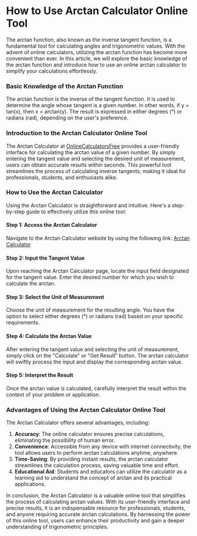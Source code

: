 How to Use Arctan Calculator Online Tool
========================================

The arctan function, also known as the inverse tangent function, is a fundamental tool for calculating angles and trigonometric values. With the advent of online calculators, utilizing the arctan function has become more convenient than ever. In this article, we will explore the basic knowledge of the arctan function and introduce how to use an online arctan calculator to simplify your calculations effortlessly.

### Basic Knowledge of the Arctan Function

The arctan function is the inverse of the tangent function. It is used to determine the angle whose tangent is a given number. In other words, if y = tan(x), then x = arctan(y). The result is expressed in either degrees (°) or radians (rad), depending on the user's preference.

### Introduction to the Arctan Calculator Online Tool

The Arctan Calculator at [OnlineCalculatorsFree](https://www.onlinecalculatorsfree.com/math/arctan-calculator.html) provides a user-friendly interface for calculating the arctan value of a given number. By simply entering the tangent value and selecting the desired unit of measurement, users can obtain accurate results within seconds. This powerful tool streamlines the process of calculating inverse tangents, making it ideal for professionals, students, and enthusiasts alike.

### How to Use the Arctan Calculator

Using the Arctan Calculator is straightforward and intuitive. Here's a step-by-step guide to effectively utilize this online tool:

#### Step 1: Access the Arctan Calculator

Navigate to the Arctan Calculator website by using the following link: [Arctan Calculator](https://www.onlinecalculatorsfree.com/math/arctan-calculator.html)

#### Step 2: Input the Tangent Value

Upon reaching the Arctan Calculator page, locate the input field designated for the tangent value. Enter the desired number for which you wish to calculate the arctan.

#### Step 3: Select the Unit of Measurement

Choose the unit of measurement for the resulting angle. You have the option to select either degrees (°) or radians (rad) based on your specific requirements.

#### Step 4: Calculate the Arctan Value

After entering the tangent value and selecting the unit of measurement, simply click on the "Calculate" or "Get Result" button. The arctan calculator will swiftly process the input and display the corresponding arctan value.

#### Step 5: Interpret the Result

Once the arctan value is calculated, carefully interpret the result within the context of your problem or application.

### Advantages of Using the Arctan Calculator Online Tool

The Arctan Calculator offers several advantages, including:

1. **Accuracy**: The online calculator ensures precise calculations, eliminating the possibility of human error.
2. **Convenience**: Accessible from any device with internet connectivity, the tool allows users to perform arctan calculations anytime, anywhere.
3. **Time-Saving**: By providing instant results, the arctan calculator streamlines the calculation process, saving valuable time and effort.
4. **Educational Aid**: Students and educators can utilize the calculator as a learning aid to understand the concept of arctan and its practical applications.

In conclusion, the Arctan Calculator is a valuable online tool that simplifies the process of calculating arctan values. With its user-friendly interface and precise results, it is an indispensable resource for professionals, students, and anyone requiring accurate arctan calculations. By harnessing the power of this online tool, users can enhance their productivity and gain a deeper understanding of trigonometric principles.